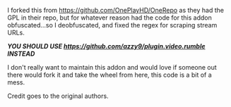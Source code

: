 I forked this from https://github.com/OnePlayHD/OneRepo as they had the GPL in their repo, but for whatever reason had the code for this addon obfuscated...so I deobfuscated, and fixed the regex for scraping stream URLs. 

***YOU SHOULD USE https://github.com/azzy9/plugin.video.rumble INSTEAD***

I don't really want to maintain this addon and would love if someone out there would fork it and take the wheel from here, this code is a bit of a mess.

Credit goes to the original authors.
